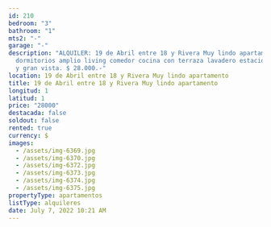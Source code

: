 ```yaml
---
id: 210
bedroom: "3"
bathroom: "1"
mts2: "-"
garage: "-"
description: "ALQUILER: 19 de Abril entre 18 y Rivera Muy lindo apartamento de 3
  dormitorios amplio living comedor cocina con terraza lavadero estacionamiento
  y gran vista. $ 28.000.-"
location: 19 de Abril entre 18 y Rivera Muy lindo apartamento
title: 19 de Abril entre 18 y Rivera Muy lindo apartamento
longitud: 1
latitud: 1
price: "28000"
destacada: false
soldout: false
rented: true
currency: $
images:
  - /assets/img-6369.jpg
  - /assets/img-6370.jpg
  - /assets/img-6372.jpg
  - /assets/img-6373.jpg
  - /assets/img-6374.jpg
  - /assets/img-6375.jpg
propertyType: apartamentos
listType: alquileres
date: July 7, 2022 10:21 AM
---
```

